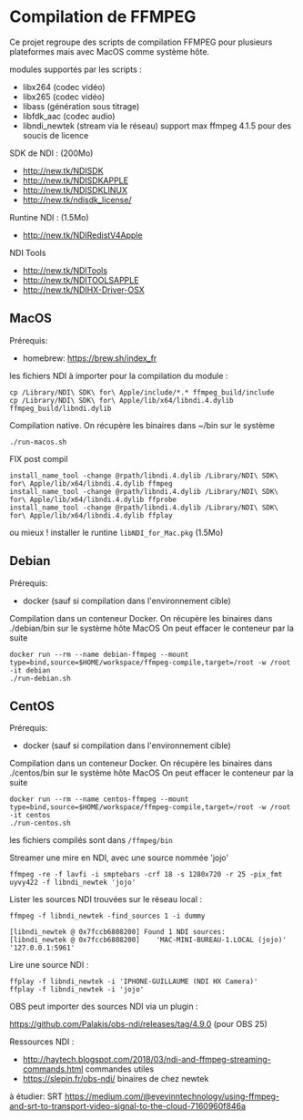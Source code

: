 # Compilation de FFMPEG

Ce projet regroupe des scripts de compilation FFMPEG pour plusieurs plateformes mais avec MacOS comme système hôte.

modules supportés par les scripts :

* libx264 (codec vidéo)
* libx265 (codec vidéo)
* libass (génération sous titrage)
* libfdk_aac (codec audio)
* libndi_newtek (stream via le réseau) support max ffmpeg 4.1.5 pour des soucis de licence

SDK de NDI : (200Mo)

* http://new.tk/NDISDK
* http://new.tk/NDISDKAPPLE
* http://new.tk/NDISDKLINUX
* http://new.tk/ndisdk_license/

Runtine NDI : (1.5Mo)

* http://new.tk/NDIRedistV4Apple

NDI Tools
* http://new.tk/NDITools
* http://new.tk/NDITOOLSAPPLE
* http://new.tk/NDIHX-Driver-OSX

## MacOS

Prérequis:

* homebrew: https://brew.sh/index_fr

les fichiers NDI à importer pour la compilation du module :

```
cp /Library/NDI\ SDK\ for\ Apple/include/*.* ffmpeg_build/include
cp /Library/NDI\ SDK\ for\ Apple/lib/x64/libndi.4.dylib ffmpeg_build/libndi.dylib
```

Compilation native. On récupère les binaires dans ~/bin sur le système

```
./run-macos.sh
```

FIX post compil

```
install_name_tool -change @rpath/libndi.4.dylib /Library/NDI\ SDK\ for\ Apple/lib/x64/libndi.4.dylib ffmpeg
install_name_tool -change @rpath/libndi.4.dylib /Library/NDI\ SDK\ for\ Apple/lib/x64/libndi.4.dylib ffprobe
install_name_tool -change @rpath/libndi.4.dylib /Library/NDI\ SDK\ for\ Apple/lib/x64/libndi.4.dylib ffplay
```

ou mieux ! installer le runtine `libNDI_for_Mac.pkg` (1.5Mo)

## Debian

Prérequis:

* docker (sauf si compilation dans l'environnement cible)

Compilation dans un conteneur Docker. On récupère les binaires dans ./debian/bin sur le système hôte MacOS
On peut effacer le conteneur par la suite

```
docker run --rm --name debian-ffmpeg --mount type=bind,source=$HOME/workspace/ffmpeg-compile,target=/root -w /root -it debian
./run-debian.sh
```

## CentOS

Prérequis:

* docker (sauf si compilation dans l'environnement cible)

Compilation dans un conteneur Docker. On récupère les binaires dans ./centos/bin sur le système hôte MacOS
On peut effacer le conteneur par la suite

```
docker run --rm --name centos-ffmpeg --mount type=bind,source=$HOME/workspace/ffmpeg-compile,target=/root -w /root -it centos
./run-centos.sh
```

les fichiers compilés sont dans `/ffmpeg/bin`

Streamer une mire en NDI, avec une source nommée 'jojo'

```
ffmpeg -re -f lavfi -i smptebars -crf 18 -s 1280x720 -r 25 -pix_fmt uyvy422 -f libndi_newtek 'jojo'
```

Lister les sources NDI trouvées sur le réseau local :

```
ffmpeg -f libndi_newtek -find_sources 1 -i dummy

[libndi_newtek @ 0x7fccb6808200] Found 1 NDI sources:
[libndi_newtek @ 0x7fccb6808200] 	'MAC-MINI-BUREAU-1.LOCAL (jojo)'	'127.0.0.1:5961'
```

Lire une source NDI :

```
ffplay -f libndi_newtek -i 'IPHONE-GUILLAUME (NDI HX Camera)'
ffplay -f libndi_newtek -i 'jojo'
```

OBS peut importer des sources NDI via un plugin :

<https://github.com/Palakis/obs-ndi/releases/tag/4.9.0> (pour OBS 25)

Ressources NDI :
* <http://haytech.blogspot.com/2018/03/ndi-and-ffmpeg-streaming-commands.html> commandes utiles
* <https://slepin.fr/obs-ndi/> binaires de chez newtek

à étudier: SRT
<https://medium.com/@eyevinntechnology/using-ffmpeg-and-srt-to-transport-video-signal-to-the-cloud-7160960f846a>
